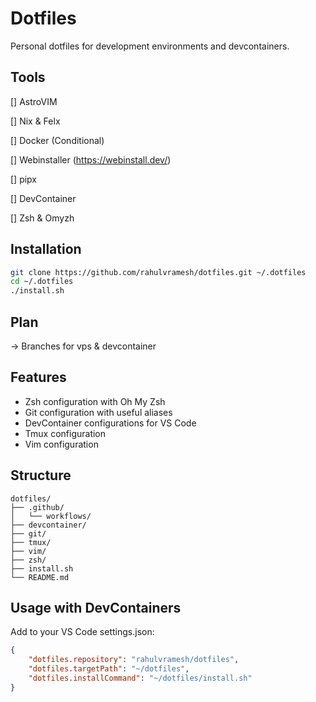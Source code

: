 # Dotfiles

Personal dotfiles for development environments and devcontainers.

## Tools
[] AstroVIM 

[] Nix & Felx 

[] Docker (Conditional) 

[] Webinstaller (https://webinstall.dev/) 

[] pipx

[] DevContainer 

[] Zsh & Omyzh

## Installation

```bash
git clone https://github.com/rahulvramesh/dotfiles.git ~/.dotfiles
cd ~/.dotfiles
./install.sh
```

## Plan
-> Branches for vps & devcontainer

## Features

- Zsh configuration with Oh My Zsh
- Git configuration with useful aliases
- DevContainer configurations for VS Code
- Tmux configuration
- Vim configuration

## Structure

```
dotfiles/
├── .github/
│   └── workflows/
├── devcontainer/
├── git/
├── tmux/
├── vim/
├── zsh/
├── install.sh
└── README.md
```

## Usage with DevContainers

Add to your VS Code settings.json:
```json
{
    "dotfiles.repository": "rahulvramesh/dotfiles",
    "dotfiles.targetPath": "~/dotfiles",
    "dotfiles.installCommand": "~/dotfiles/install.sh"
}
```
